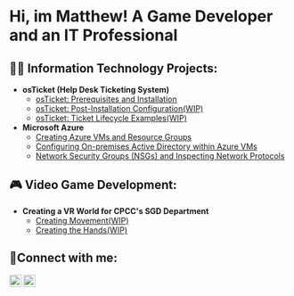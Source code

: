 <h1>Hi, im Matthew! A Game Developer and an IT Professional</h1>

<h2>👨‍💻 Information Technology Projects:</h2>

- <b>osTicket (Help Desk Ticketing System)</b>
  - [osTicket: Prerequisites and Installation](https://github.com/MatthewThompsonIT/osticket-prereqs)
  - [osTicket: Post-Installation Configuration(WIP)](https://github.com/MatthewThompsonIT/post-install-config)
  - [osTicket: Ticket Lifecycle Examples(WIP)](https://github.com/MatthewThompsonIT/ticket-lifecycle)
- <b>Microsoft Azure</b>
  - [Creating Azure VMs and Resource Groups](https://github.com/MatthewThompsonIT/creating-virtual-machines)
  - [Configuring On-premises Active Directory within Azure VMs](https://github.com/MatthewThompsonIT/configure-ad)
  - [Network Security Groups (NSGs) and Inspecting Network Protocols](https://github.com/MatthewThompsonIT/azure-network-protocols)
  

<h2>🎮 Video Game Development:</h2>

- <b>Creating a VR World for CPCC's SGD Department</b>
  - [Creating Movement(WIP)](https://github.com/MatthewThompsonIT/creating-movement)
  - [Creating the Hands(WIP)](https://github.com/MatthewThompsonIT/creating-hands)

<h2>🤳Connect with me:</h2>

[<img align="left" alt="Josh | LinkedIn" width="22px" src="https://cdn.jsdelivr.net/npm/simple-icons@v3/icons/linkedin.svg" />][linkedin]
[<img align="left" alt="Josh | Instagram" width="22px" src="https://cdn.jsdelivr.net/npm/simple-icons@v3/icons/instagram.svg" />][instagram]
 
[instagram]: https://www.instagram.com/matthewwthompsonn/
[linkedin]: https://www.linkedin.com/in/matthew-thompson-2135b3356/
